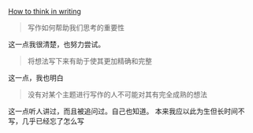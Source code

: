 [How to think in writing](https://www.henrikkarlsson.xyz/p/writing-to-think)

> 写作如何帮助我们思考的重要性

这一点我很清楚，也努力尝试。

> 将想法写下来有助于使其更加精确和完整

这一点，我也明白

> 没有对某个主题进行写作的人不可能对其有完全成熟的想法

这一点听人讲过，而且被追问过。自己也知道。
本来我应以此为生但长时间不写，几乎已经忘了怎么写
